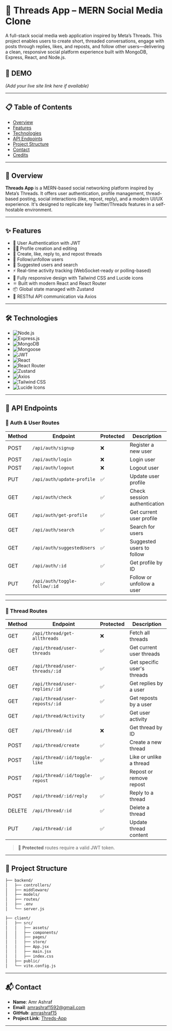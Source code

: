 # 🧵 Threads App – MERN Social Media Clone

A full-stack social media web application inspired by Meta’s Threads. This project enables users to create short, threaded conversations, engage with posts through replies, likes, and reposts, and follow other users—delivering a clean, responsive social platform experience built with MongoDB, Express, React, and Node.js.

## 🔗 DEMO
*(Add your live site link here if available)*

---

## 📋 Table of Contents

- [Overview](#-overview)  
- [Features](#-features)  
- [Technologies](#-technologies)  
- [API Endpoints](#-api-endpoints)  
- [Project Structure](#-project-structure)  
- [Contact](#-contact)  
- [Credits](#-credits)

---

## 📖 Overview

**Threads App** is a MERN-based social networking platform inspired by Meta’s Threads. It offers user authentication, profile management, thread-based posting, social interactions (like, repost, reply), and a modern UI/UX experience. It's designed to replicate key Twitter/Threads features in a self-hostable environment.

---

## ✨ Features

- 🔐 User Authentication with JWT  
- 🧑‍💼 Profile creation and editing  
- 🧵 Create, like, reply to, and repost threads  
- 🔁 Follow/unfollow users  
- 🧭 Suggested users and search  
- ⚡ Real-time activity tracking (WebSocket-ready or polling-based)  
- 🎨 Fully responsive design with Tailwind CSS and Lucide icons  
- ⚛ Built with modern React and React Router  
- 📦 Global state managed with Zustand  
- 🔄 RESTful API communication via Axios

---

## 🛠 Technologies

- ![Node.js](https://img.shields.io/badge/Node.js-339933?style=for-the-badge&logo=node.js)
- ![Express.js](https://img.shields.io/badge/Express.js-000000?style=for-the-badge&logo=express)
- ![MongoDB](https://img.shields.io/badge/MongoDB-4EA94B?style=for-the-badge&logo=mongodb)
- ![Mongoose](https://img.shields.io/badge/Mongoose-880000?style=for-the-badge&logo=mongoose)
- ![JWT](https://img.shields.io/badge/JWT-000000?style=for-the-badge&logo=jsonwebtokens)
- ![React](https://img.shields.io/badge/React-20232A?style=for-the-badge&logo=react)
- ![React Router](https://img.shields.io/badge/React_Router-v7-CA4245?style=for-the-badge&logo=react-router)
- ![Zustand](https://img.shields.io/badge/Zustand-252525?style=for-the-badge&logo=zod)
- ![Axios](https://img.shields.io/badge/Axios-5A29E4?style=for-the-badge&logo=axios)
- ![Tailwind CSS](https://img.shields.io/badge/Tailwind_CSS-38B2AC?style=for-the-badge&logo=tailwind-css)
- ![Lucide Icons](https://img.shields.io/badge/Lucide--React-000000?style=for-the-badge&logo=lucide)

---

## 📘 API Endpoints

### 🔐 Auth & User Routes

| Method | Endpoint                        | Protected | Description                         |
|--------|----------------------------------|-----------|-------------------------------------|
| POST   | `/api/auth/signup`              | ❌        | Register a new user                 |
| POST   | `/api/auth/login`               | ❌        | Login user                          |
| POST   | `/api/auth/logout`              | ❌        | Logout user                         |
| PUT    | `/api/auth/update-profile`      | ✅        | Update user profile                 |
| GET    | `/api/auth/check`               | ✅        | Check session authentication        |
| GET    | `/api/auth/get-profile`         | ✅        | Get current user profile            |
| GET    | `/api/auth/search`              | ✅        | Search for users                    |
| GET    | `/api/auth/suggestedUsers`      | ✅        | Suggested users to follow           |
| GET    | `/api/auth/:id`                 | ✅        | Get profile by ID                   |
| PUT    | `/api/auth/toggle-follow/:id`   | ✅        | Follow or unfollow a user           |

---

### 🧵 Thread Routes

| Method | Endpoint                              | Protected | Description                         |
|--------|----------------------------------------|-----------|-------------------------------------|
| GET    | `/api/thread/get-allthreads`          | ❌        | Fetch all threads                   |
| GET    | `/api/thread/user-threads`            | ✅        | Get current user threads            |
| GET    | `/api/thread/user-threads/:id`        | ✅        | Get specific user's threads         |
| GET    | `/api/thread/user-replies/:id`        | ✅        | Get replies by a user               |
| GET    | `/api/thread/user-reposts/:id`        | ✅        | Get reposts by a user               |
| GET    | `/api/thread/Activity`                | ✅        | Get user activity                   |
| GET    | `/api/thread/:id`                     | ❌        | Get thread by ID                    |
| POST   | `/api/thread/create`                  | ✅        | Create a new thread                 |
| POST   | `/api/thread/:id/toggle-like`         | ✅        | Like or unlike a thread             |
| POST   | `/api/thread/:id/toggle-repost`       | ✅        | Repost or remove repost             |
| POST   | `/api/thread/:id/reply`               | ✅        | Reply to a thread                   |
| DELETE | `/api/thread/:id`                     | ✅        | Delete a thread                     |
| PUT    | `/api/thread/:id`                     | ✅        | Update thread content               |

> 🔐 **Protected** routes require a valid JWT token.

---

## 🧭 Project Structure

```bash
├── backend/
│   ├── controllers/
│   ├── middleware/
│   ├── models/
│   ├── routes/
│   ├── .env
│   └── server.js

├── client/
│   ├── src/
│   │   ├── assets/
│   │   ├── components/
│   │   ├── pages/
│   │   ├── store/
│   │   ├── App.jsx
│   │   ├── main.jsx
│   │   ├── index.css
│   ├── public/
│   └── vite.config.js
```
---
 ## 📬 Contact

- **Name**: Amr Ashraf  
- **Email**: [amrashraf1592@gmail.com](mailto:amrashraf1592@gmail.com)  
- **GitHub**: [amrashraf15](https://github.com/amrashraf15)  
- **Project Link**: [Threds-App](https://github.com/amrashraf15/Threads-app/tree/main)

---



